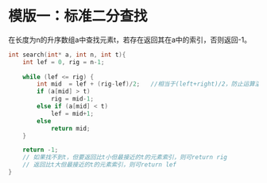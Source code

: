 # 模版一：标准二分查找
在长度为n的升序数组a中查找元素t，若存在返回其在a中的索引，否则返回-1。
```cpp
int search(int* a, int n, int t){   
    int lef = 0, rig = n-1;
    
    while (lef <= rig) {
        int mid  = lef + (rig-lef)/2;   //相当于(left+right)/2，防止运算溢出
        if (a[mid] > t) 
            rig = mid-1;
        else if (a[mid] < t)
            lef = mid+1;
        else 
            return mid;            
    }

    return -1;  
    // 如果找不到t，但要返回比t小但最接近的t的元素索引，则可return rig
    // 返回比t大但最接近的t的元素索引，则可return lef
}
```

<br/><br/>

